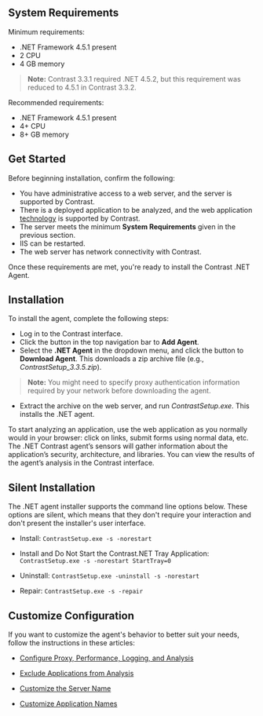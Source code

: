 <!--
title: ".Net Agent Installation"
description: "Installing the Contrast .NET Agent."
tags: "installation agent .Net"
-->

## System Requirements

Minimum requirements: 

* .NET Framework 4.5.1 present
* 2 CPU
* 4 GB memory

> **Note:** Contrast 3.3.1 required .NET 4.5.2, but this requirement was reduced to 4.5.1 in Contrast 3.3.2.

Recommended requirements: 

* .NET Framework 4.5.1 present
* 4+ CPU
* 8+ GB memory  

## Get Started

Before beginning installation, confirm the following:

* You have administrative access to a web server, and the server is supported by Contrast.
* There is a deployed application to be analyzed, and the web application [technology](installation-net.html#net-supported) is supported by Contrast.
* The server meets the minimum **System Requirements** given in the previous section. 
* IIS can be restarted.
* The web server has network connectivity with Contrast. 

Once these requirements are met, you're ready to install the Contrast .NET Agent.

## Installation

To install the agent, complete the following steps:

* Log in to the Contrast interface. 
* Click the button in the top navigation bar to **Add Agent**.
* Select the **.NET Agent** in the dropdown menu, and click the button to **Download Agent**. This downloads a zip archive file (e.g., *ContrastSetup_3.3.5.zip*). 

> **Note:** You might need to specify proxy authentication information required by your network before downloading the agent.

* Extract the archive on the web server, and run *ContrastSetup.exe*. This installs the .NET agent. 

To start analyzing an application, use the web application as you normally would in your browser: click on links, submit forms using normal data, etc. The .NET Contrast agent’s sensors will gather information about the application’s security, architecture, and libraries. You can view the results of the agent’s analysis in the Contrast interface.

## Silent Installation

The .NET agent installer supports the command line options below. These options are silent, which means that they don't require your interaction and don't present the installer's user interface.

* Install: `ContrastSetup.exe -s -norestart`

* Install and Do Not Start the Contrast.NET Tray Application: `ContrastSetup.exe -s -norestart StartTray=0`

* Uninstall: `ContrastSetup.exe -uninstall -s -norestart`

* Repair: `ContrastSetup.exe -s -repair`


## Customize Configuration

If you want to customize the agent's behavior to better suit your needs, follow the instructions in these articles: 

* [Configure Proxy, Performance, Logging, and Analysis](installation-netconfig.html)

* [Exclude Applications from Analysis](installation-netconfig.html#pool)

* [Customize the Server Name](installation-netconfig.html#server)

* [Customize Application Names](installation-netconfig.html#appname)
